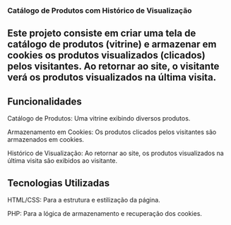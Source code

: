 ### Catálogo de Produtos com Histórico de Visualização

## Este projeto consiste em criar uma tela de catálogo de produtos (vitrine) e armazenar em cookies os produtos visualizados (clicados) pelos visitantes. Ao retornar ao site, o visitante verá os produtos visualizados na última visita.

## Funcionalidades
Catálogo de Produtos: Uma vitrine exibindo diversos produtos.

Armazenamento em Cookies: Os produtos clicados pelos visitantes são armazenados em cookies.

Histórico de Visualização: Ao retornar ao site, os produtos visualizados na última visita são exibidos ao visitante.

## Tecnologias Utilizadas

HTML/CSS: Para a estrutura e estilização da página.

PHP: Para a lógica de armazenamento e recuperação dos cookies.
